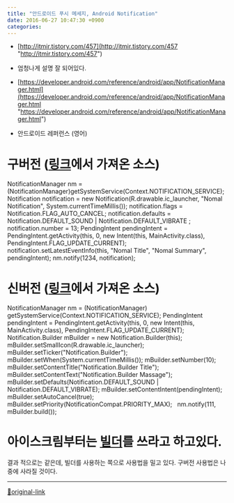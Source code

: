 ```yaml
---
title: "안드로이드 푸시 메세지, Android Notification"
date: 2016-06-27 10:47:30 +0900
categories: 
---
```

  

  
- [http://itmir.tistory.com/457](http://itmir.tistory.com/457 "http://itmir.tistory.com/457")
- 엄청나게 설명 잘 되어있다.

- [https://developer.android.com/reference/android/app/NotificationManager.html](https://developer.android.com/reference/android/app/NotificationManager.html "https://developer.android.com/reference/android/app/NotificationManager.html")
- 안드로이드 레퍼런스 (영어)


  
  

# 구버전 ([링크](http://itmir.tistory.com/457 "링크")에서 가져온 소스)
NotificationManager nm = (NotificationManager)getSystemService(Context.NOTIFICATION_SERVICE);
Notification notification = new Notification(R.drawable.ic_launcher, "Nomal Notification", System.currentTimeMillis());
notification.flags = Notification.FLAG_AUTO_CANCEL;
notification.defaults = Notification.DEFAULT_SOUND | Notification.DEFAULT_VIBRATE ;
notification.number = 13;
PendingIntent pendingIntent = PendingIntent.getActivity(this, 0, new Intent(this, MainActivity.class), PendingIntent.FLAG_UPDATE_CURRENT);
notification.setLatestEventInfo(this, "Nomal Title", "Nomal Summary", pendingIntent);
nm.notify(1234, notification);

  

# 신버전 ([링크](http://itmir.tistory.com/457 "링크")에서 가져온 소스)
NotificationManager nm = (NotificationManager) getSystemService(Context.NOTIFICATION_SERVICE);
PendingIntent pendingIntent = PendingIntent.getActivity(this, 0, new Intent(this, MainActivity.class), PendingIntent.FLAG_UPDATE_CURRENT);
 
Notification.Builder mBuilder = new Notification.Builder(this);
mBuilder.setSmallIcon(R.drawable.ic_launcher);
mBuilder.setTicker("Notification.Builder");
mBuilder.setWhen(System.currentTimeMillis());
mBuilder.setNumber(10);
mBuilder.setContentTitle("Notification.Builder Title");
mBuilder.setContentText("Notification.Builder Massage");
mBuilder.setDefaults(Notification.DEFAULT_SOUND | Notification.DEFAULT_VIBRATE);
mBuilder.setContentIntent(pendingIntent);
mBuilder.setAutoCancel(true);
 
mBuilder.setPriority(NotificationCompat.PRIORITY_MAX);
 
nm.notify(111, mBuilder.build());

  
  

# 아이스크림부터는 [빌더](https://developer.android.com/reference/android/app/Notification.Builder.html "빌더")를 쓰라고 하고있다.
결과 적으로는 같은데, 빌더를 사용하는 쪽으로 사용법을 밀고 있다.
구버전 사용법은 나중에 사라질 것이다.
  




***
[🔗original-link](http://www.mins01.com/mh/tech/read/1019)